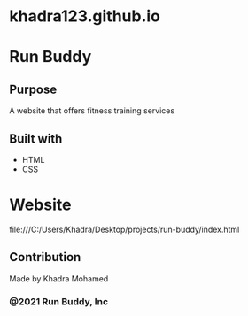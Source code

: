 # khadra123.github.io

# Run Buddy

## Purpose
A website that offers fitness training services

## Built with
* HTML
* CSS

# Website
file:///C:/Users/Khadra/Desktop/projects/run-buddy/index.html

## Contribution
Made by Khadra Mohamed

### @2021 Run Buddy, Inc
